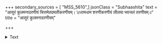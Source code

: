 +++
secondary_sources = [ "MSS_5610",]
jsonClass = "Subhaashita"
text = "आसुरं कुलमनादरणीयं चित्तमेतदमलीकरणीयम्।  \nरामधाम शरणीकरणीयं लीलया भवजलं तरणीयम्॥"
title = "आसुरं कुलमनादरणीयम्"

+++

<details><summary>Text</summary>

आसुरं कुलमनादरणीयं चित्तमेतदमलीकरणीयम्।  
रामधाम शरणीकरणीयं लीलया भवजलं तरणीयम्॥
</details>
